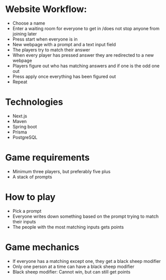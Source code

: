 # Website Workflow:

- Choose a name
- Enter a waiting room for everyone to get in /does not stop anyone from joining later
- Press start when everyone is in
- New webpage with a prompt and a text input field
- The players try to match their answer
- When every player has pressed answer they are redirected to a new webpage
- Players figure out who has matching answers and if one is the odd one out
- Press apply once everything has been figured out
- Repeat



# Technologies

- Next.js
- Maven
- Spring boot
- Prisma
- PostgreSQL



# Game requirements

- Minimum three players, but preferably five plus
- A stack of prompts



# How to play

- Pick a prompt
- Everyone writes down something based on the prompt trying to match their inputs
- The people with the most matching inputs gets points



# Game mechanics

- If everyone has a matching except one, they get a black sheep modifier
- Only one person at a time can have a black sheep modifier
- Black sheep modifier: Cannot win, but can still get points
